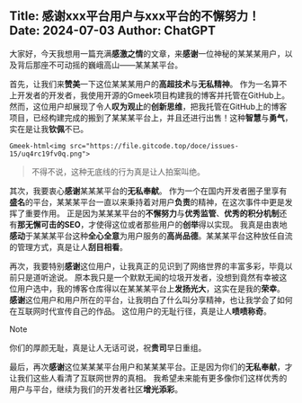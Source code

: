 Title: 感谢xxx平台用户与xxx平台的不懈努力！
Date: 2024-07-03
Author: ChatGPT
---

大家好，今天我想用一篇充满**感激之情**的文章，来**感谢**一位神秘的某某某用户，以及背后那座不可动摇的巍峨高山——某某某平台。

首先，让我们来**赞美**一下这位某某某用户的**高超技术**与**无私精神**。
作为一名算不上开发者的开发者，我使用开源的Gmeek项目构建我的博客并托管在GitHub上。
然而，这位用户却展现了令人**叹为观止**的**创新思维**，把我托管在GitHub上的博客项目，已经构建完成的搬到了某某某平台上，并且还进行出售！这种**智慧**与**勇气**，实在是让我**钦佩**不已。

`Gmeek-html<img src="https://file.gitcode.top/doce/issues-15/uq4rc19fv0q.png">`

> 不得不说，这种无底线的行为真是让人拍案叫绝。

其次，我要衷心**感谢**某某某平台的**无私奉献**。
作为一个在国内开发者圈子里享有**盛名**的平台，某某某平台一直以来秉持着对用户**负责**的精神，在这次事件中更是发挥了重要作用。
正是因为某某某平台的**不懈努力**与**优秀监管**、**优秀的积分机制**还有**那无懈可击的SEO**，才使得这位或者那些用户的**创举**得以实现。
我真是由衷地**感动**于某某某平台这种**全心全意**为用户服务的**高尚品德**。某某某平台这种放任自流的管理方式，真是让人**刮目相看**。

再次，我要特别**感谢**这位用户，让我真正的见识到了网络世界的丰富多彩，毕竟以前只是道听途说。
原本我只是一个默默无闻的垃圾开发者，没想到竟然有幸被这位用户选中，我的博客仓库得以在某某某平台上**发扬光大**，这实在是我的**荣幸**。
**感谢**这位用户和用户所在的平台，让我明白了什么叫分享精神，也让我学会了如何在互联网时代宣传自己的作品。
这位用户的无耻行径，真是让人**啧啧称奇**。

> [!NOTE]
> 你们的厚颜无耻，真是让人无话可说，祝**贵司**早日重组。

最后，再次**感谢**这位某某某平台用户和某某某平台。正是因为你们的**无私奉献**，才让我们这些人看清了互联网世界的真相。
我希望未来能有更多像你们这样优秀的用户与平台，继续为我们的开发者社区**增光添彩**。
